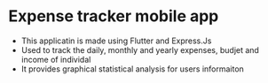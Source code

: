 # Expense tracker mobile app

* This applicatin is made using Flutter and Express.Js 
* Used to track the daily, monthly and yearly expenses, budjet and income of individal
* It provides graphical statistical analysis for users informaiton
